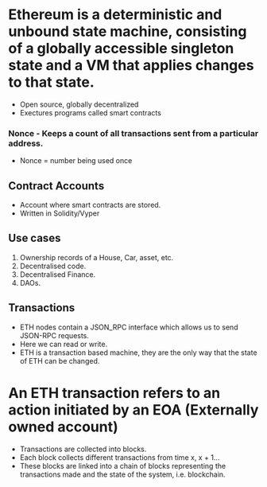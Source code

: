 # Ethereum is a deterministic and unbound state machine, consisting of a globally accessible singleton state and a VM that applies changes to that state.
- Open source, globally decentralized
- Exectures programs called smart contracts

### Nonce - Keeps a count of all transactions sent from a particular address.
- Nonce = number being used once

## Contract Accounts
- Account where smart contracts are stored.
- Written in Solidity/Vyper

## Use cases
1. Ownership records of a House, Car, asset, etc.
2. Decentralised code.
3. Decentralised Finance.
4. DAOs.

## Transactions
- ETH nodes contain a JSON_RPC interface which allows us to send JSON-RPC requests.
- Here we can read or write.
- ETH is a transaction based machine, they are the only way that the state of ETH can be changed.

# An ETH transaction refers to an action initiated by an EOA (Externally owned account)
- Transactions are collected into blocks.
- Each block collects different transactions from time x, x + 1...
- These blocks are linked into a chain of blocks representing the transactions made and the state of the system, i.e. blockchain.